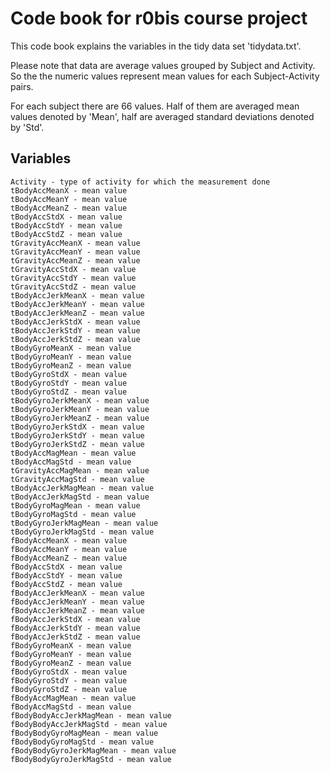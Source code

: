 Code book for r0bis course project
======================================================
This code book explains the variables in the tidy data set 'tidydata.txt'.

Please note that data are average values grouped by Subject and Activity.
So the the numeric values represent mean values for each Subject-Activity pairs.

For each subject there are 66 values. Half of them are averaged mean values 
denoted by 'Mean', half are averaged standard deviations denoted by 'Std'.


Variables
------------------------------------------------------
```Subject  - Person who participated in the experiment - identified by integer number 1 to 30
Activity - type of activity for which the measurement done
tBodyAccMeanX - mean value
tBodyAccMeanY - mean value
tBodyAccMeanZ - mean value
tBodyAccStdX - mean value
tBodyAccStdY - mean value
tBodyAccStdZ - mean value
tGravityAccMeanX - mean value
tGravityAccMeanY - mean value
tGravityAccMeanZ - mean value
tGravityAccStdX - mean value
tGravityAccStdY - mean value
tGravityAccStdZ - mean value
tBodyAccJerkMeanX - mean value
tBodyAccJerkMeanY - mean value
tBodyAccJerkMeanZ - mean value
tBodyAccJerkStdX - mean value
tBodyAccJerkStdY - mean value
tBodyAccJerkStdZ - mean value
tBodyGyroMeanX - mean value
tBodyGyroMeanY - mean value
tBodyGyroMeanZ - mean value
tBodyGyroStdX - mean value
tBodyGyroStdY - mean value
tBodyGyroStdZ - mean value
tBodyGyroJerkMeanX - mean value
tBodyGyroJerkMeanY - mean value
tBodyGyroJerkMeanZ - mean value
tBodyGyroJerkStdX - mean value
tBodyGyroJerkStdY - mean value
tBodyGyroJerkStdZ - mean value
tBodyAccMagMean - mean value
tBodyAccMagStd - mean value
tGravityAccMagMean - mean value
tGravityAccMagStd - mean value
tBodyAccJerkMagMean - mean value
tBodyAccJerkMagStd - mean value
tBodyGyroMagMean - mean value
tBodyGyroMagStd - mean value
tBodyGyroJerkMagMean - mean value
tBodyGyroJerkMagStd - mean value
fBodyAccMeanX - mean value
fBodyAccMeanY - mean value
fBodyAccMeanZ - mean value
fBodyAccStdX - mean value
fBodyAccStdY - mean value
fBodyAccStdZ - mean value
fBodyAccJerkMeanX - mean value
fBodyAccJerkMeanY - mean value
fBodyAccJerkMeanZ - mean value
fBodyAccJerkStdX - mean value
fBodyAccJerkStdY - mean value
fBodyAccJerkStdZ - mean value
fBodyGyroMeanX - mean value
fBodyGyroMeanY - mean value
fBodyGyroMeanZ - mean value
fBodyGyroStdX - mean value
fBodyGyroStdY - mean value
fBodyGyroStdZ - mean value
fBodyAccMagMean - mean value
fBodyAccMagStd - mean value
fBodyBodyAccJerkMagMean - mean value
fBodyBodyAccJerkMagStd - mean value
fBodyBodyGyroMagMean - mean value
fBodyBodyGyroMagStd - mean value
fBodyBodyGyroJerkMagMean - mean value
fBodyBodyGyroJerkMagStd - mean value
```